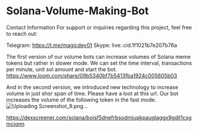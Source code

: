 # Solana-Volume-Making-Bot

Contact Information
For support or inquiries regarding this project, feel free to reach out:

Telegram: https://t.me/magicdev01 Skype: live:.cid.1f1021b7e207b76a

The first version of our volume bots can increase volumes of Solana meme tokens but rather in slower mode.
We can set the time interval, transactions per minute, unit sol amount and start the bot.
https://www.loom.com/share/09b5340bf7b5413fba1924c005605b03

And in the second version, we introduced new technology to increase volume in just shor span of time.
Please have a loot at this url.
Our bot increases the volume of the following token in the fast mode.
![Uploading Screenshot_9.png…]()

https://dexscreener.com/solana/boisf5dnefrbsodmiupkpauglaggx9gdjl1csgmcjqnn
